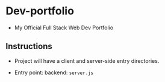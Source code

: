 # Dev-portfolio
    
* My Official Full Stack Web Dev Portfolio
## Instructions
- Project will have a client and server-side entry directories.
* Entry point: backend: `server.js`
